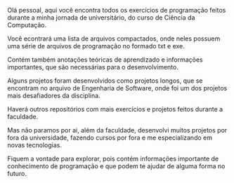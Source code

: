 Olá pessoal, aqui você encontra todos os exercícios de programação feitos durante a minha jornada de universitário, do curso de Ciência da Computação.

Você econtrará uma lista de arquivos compactados, onde neles possuem uma série de arquivos de programação no formado txt e exe.

Contém também anotações teóricas de aprendizado e informações importantes, que são necessárias para o desenvolvimento.

Alguns projetos foram desenvolvidos como projetos longos, que se encontram no arquivo de Engenharia de Software, onde foi um dos projetos mais desafiadores da disciplina.

Haverá outros repositórios com mais exercícios e projetos feitos durante a faculdade.

Mas não paramos por ai, além da faculdade, desenvolvi muitos projetos por fora da universidade, fazendo cursos por fora e me especializando em novas tecnologias.

Fiquem a vontade para explorar, pois contém informações importante de conhecimento de programação e que podem te ajudar de alguma forma no futuro.
